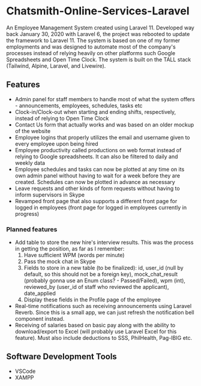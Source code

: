 # Chatsmith-Online-Services-Laravel
An Employee Management System created using Laravel 11. Developed way back January 30, 2020 with Laravel 6, the project was rebooted to update the framework to Laravel 11. The system is based on one of my former employments and was designed to automate most of the company's processes instead of relying heavily on other platforms such Google Spreadsheets and Open Time Clock. The system is built on the TALL stack (Tailwind, Alpine, Laravel, and Livewire).

## Features
- Admin panel for staff members to handle most of what the system offers - announcements, employees, schedules, tasks etc
- Clock-in/Clock-out when starting and ending shifts, respectively, instead of relying to Open Time Clock
- Contact Us form that actually works and was based on an older mockup of the website
- Employee logins that properly utilizes the email and username given to every employee upon being hired
- Employee productivity called productions on web format instead of relying to Google spreadsheets. It can also be filtered to daily and weekly data
- Employee schedules and tasks can now be plotted at any time on its own admin panel without having to wait for a week before they are created. Schedules can now be plotted in advance as necessary
- Leave requests and other kinds of form requests without having to inform supervisors in Skype
- Revamped front page that also supports a different front page for logged in employees (front page for logged in employees currently in progress)

### Planned features
- Add table to store the new hire's interview results. This was the process in getting the position, as far as I remember:
    1. Have sufficient WPM (words per minute)
    2. Pass the mock chat in Skype
    3. Fields to store in a new table (to be finalized): id, user_id (null by default, so this should not be a foreign key), mock_chat_result (probably gonna use an Enum class? - Passed/Failed), wpm (int), reviewed_by (user_id of staff who reviewed the applicant), date_applied
    4. Display these fields in the Profile page of the employee
- Real-time notifications such as receiving announcements using Laravel Reverb. Since this is a small app, we can just refresh the notification bell component instead.
- Receiving of salaries based on basic pay along with the ability to download/export to Excel (will probably use Laravel Excel for this feature). Must also include deductions to SSS, PhilHealth, Pag-IBIG etc.

## Software Development Tools
- VSCode
- XAMPP
